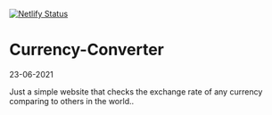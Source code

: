[![Netlify Status](https://api.netlify.com/api/v1/badges/f672e485-f0cc-4064-8983-31a234de473d/deploy-status)](https://app.netlify.com/sites/cashconvert/deploys)

# Currency-Converter
23-06-2021

Just a simple website that checks the exchange rate of any currency comparing to others in the world.. 
